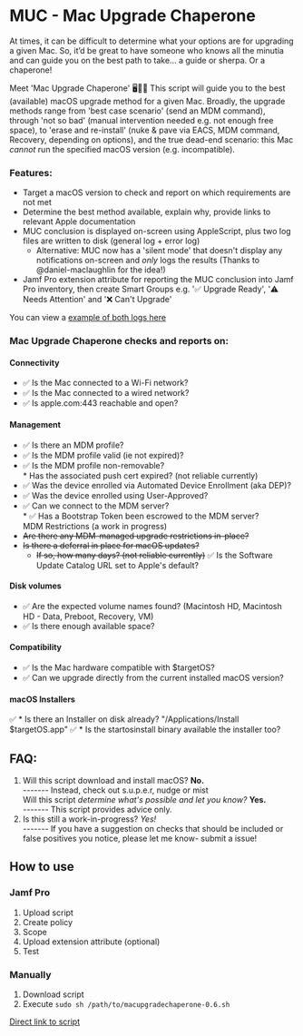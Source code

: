 # MUC - Mac Upgrade Chaperone

At times, it can be difficult to determine what your options are for upgrading a given Mac.
So, it’d be great to have someone who knows all the minutia and can guide you on the best path to take... a guide or sherpa. Or a chaperone!

Meet 'Mac Upgrade Chaperone' 🖥️🤵‍♂️ 
This script will guide you to the best (available) macOS upgrade method for a given Mac. 
Broadly, the upgrade methods range from 'best case scenario' (send an MDM command), through 'not so bad' (manual intervention needed e.g. not enough free space), to 'erase and re-install' (nuke & pave via EACS, MDM command, Recovery, depending on options), and the true dead-end scenario: this Mac *cannot* run the specified macOS version (e.g. incompatible). 

### Features: 
* Target a macOS version to check and report on which requirements are not met  
* Determine the best method available, explain why, provide links to relevant Apple documentation
* MUC conclusion is displayed on-screen using AppleScript, plus two log files are written to disk (general log + error log)
	* Alternative: MUC now has a 'silent mode' that doesn't display any notifications on-screen and *only* logs the results (Thanks to @daniel-maclaughlin for the idea!) 
* Jamf Pro extension attribute for reporting the MUC conclusion into Jamf Pro inventory, then create Smart Groups e.g. '✅ Upgrade Ready', '⚠️ Needs Attention' and '❌ Can't Upgrade'

You can view a [example of both logs here](https://github.com/stumcd/muc/blob/c445c4cbc7ecf41b4d41f5c3b449d84ef948b5aa/example_output.log)

### Mac Upgrade Chaperone checks and reports on: 
#### Connectivity
* ✅ Is the Mac connected to a Wi-Fi network?  
* ✅ Is the Mac connected to a wired network?  
* ✅ Is apple.com:443 reachable and open?  

#### Management 
* ✅ Is there an MDM profile?  
* ✅ Is the MDM profile valid (ie not expired)?  
* ✅ Is the MDM profile non-removable?  
		* Has the associated push cert expired? (not reliable currently)  
* ✅ Was the device enrolled via Automated Device Enrollment (aka DEP)?  
* ✅ Was the device enrolled using User-Approved?  
* ✅ Can we connect to the MDM server?  
		* ✅ Has a Bootstrap Token been escrowed to the MDM server?  
MDM Restrictions (a work in progress)
* ~~Are there any MDM-managed upgrade restrictions in-place?~~ 
* ~~Is there a deferral in place for macOS updates?~~
  * ~~If so, how many days? (not reliable currently)~~
✅ Is the Software Update Catalog URL set to Apple's default?  
 
#### Disk volumes
* ✅ Are the expected volume names found? (Macintosh HD, Macintosh HD - Data, Preboot, Recovery, VM) 
* ✅ Is there enough available space?
 
#### Compatibility
* ✅ Is the Mac hardware compatible with $targetOS?
* ✅ Can we upgrade directly from the current installed macOS version?
 
#### macOS Installers
✅ * Is there an Installer on disk already? "/Applications/Install $targetOS.app"
✅ * Is the startosinstall binary available the installer too? 

## FAQ:
1. Will this script download and install macOS? **No.**  
------- Instead, check out s.u.p.e.r, nudge or mist  
Will this script *determine what's possible and let you know?* **Yes.**  
------- This script provides advice only. 
3. Is this still a work-in-progress? *Yes!*  
------- If you have a suggestion on checks that should be included or false positives you notice, please let me know- submit a issue!




## How to use
### Jamf Pro
1. Upload script
2. Create policy
3. Scope
4. Upload extension attribute (optional) 
5. Test

### Manually
1. Download script
2. Execute `sudo sh /path/to/macupgradechaperone-0.6.sh`

[Direct link to script](https://github.com/stumcd/muc/blob/92c9c35fbac19e1376353805e50b8404f70e0932/macupgradechaperone-0.6.sh)
